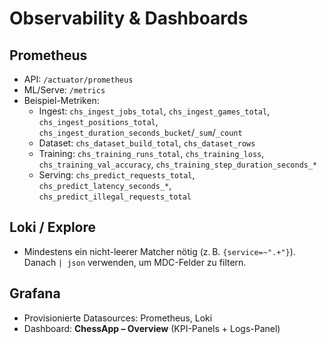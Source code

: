 # Observability & Dashboards

## Prometheus
- API: `/actuator/prometheus`
- ML/Serve: `/metrics`
- Beispiel-Metriken:
  - Ingest: `chs_ingest_jobs_total`, `chs_ingest_games_total`, `chs_ingest_positions_total`, `chs_ingest_duration_seconds_bucket`/`_sum`/`_count`
  - Dataset: `chs_dataset_build_total`, `chs_dataset_rows`
  - Training: `chs_training_runs_total`, `chs_training_loss`, `chs_training_val_accuracy`, `chs_training_step_duration_seconds_*`
  - Serving: `chs_predict_requests_total`, `chs_predict_latency_seconds_*`, `chs_predict_illegal_requests_total`

## Loki / Explore
- Mindestens ein nicht-leerer Matcher nötig (z. B. `{service=~".+"}`). Danach `| json` verwenden, um MDC-Felder zu filtern.

## Grafana
- Provisionierte Datasources: Prometheus, Loki
- Dashboard: **ChessApp – Overview** (KPI-Panels + Logs-Panel)
